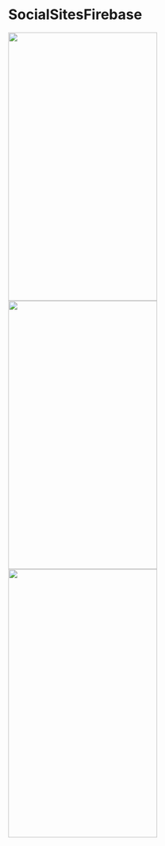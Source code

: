 # SocialSitesFirebase

<img src="https://github.com/iamnk140/SocialSitesFirebase/blob/master/device-2020-02-23-190001.png" width="300" height="540" />
<img src="https://github.com/iamnk140/SocialSitesFirebase/blob/master/device-2020-02-23-190021.png" width="300" height="540" />
<img src="https://github.com/iamnk140/SocialSitesFirebase/blob/master/device-2020-02-23-190048.png" width="300" height="540" />
